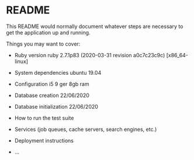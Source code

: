 # README

This README would normally document whatever steps are necessary to get the
application up and running.

Things you may want to cover:

* Ruby version
ruby 2.7.1p83 (2020-03-31 revision a0c7c23c9c) [x86_64-linux]
* System dependencies
ubuntu 19.04
* Configuration
i5 9 ger 8gb ram
* Database creation
22/06/2020
* Database initialization
22/06/2020
* How to run the test suite

* Services (job queues, cache servers, search engines, etc.)

* Deployment instructions

* ...


